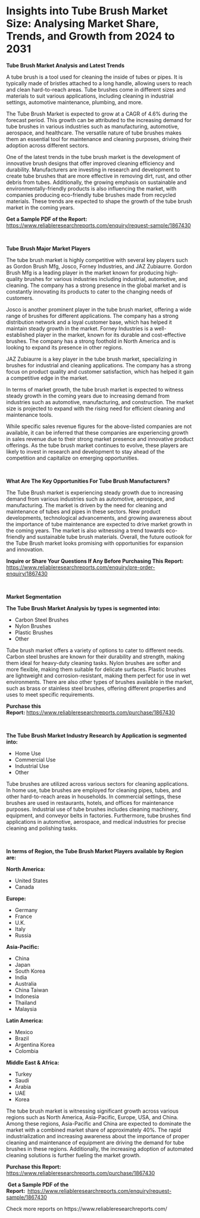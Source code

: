 <p><h1>Insights into Tube Brush Market Size: Analysing Market Share, Trends, and Growth from 2024 to 2031</h1></p><p><strong>Tube Brush Market Analysis and Latest Trends</strong></p>
<p><p>A tube brush is a tool used for cleaning the inside of tubes or pipes. It is typically made of bristles attached to a long handle, allowing users to reach and clean hard-to-reach areas. Tube brushes come in different sizes and materials to suit various applications, including cleaning in industrial settings, automotive maintenance, plumbing, and more.</p><p>The Tube Brush Market is expected to grow at a CAGR of 4.6% during the forecast period. This growth can be attributed to the increasing demand for tube brushes in various industries such as manufacturing, automotive, aerospace, and healthcare. The versatile nature of tube brushes makes them an essential tool for maintenance and cleaning purposes, driving their adoption across different sectors.</p><p>One of the latest trends in the tube brush market is the development of innovative brush designs that offer improved cleaning efficiency and durability. Manufacturers are investing in research and development to create tube brushes that are more effective in removing dirt, rust, and other debris from tubes. Additionally, the growing emphasis on sustainable and environmentally-friendly products is also influencing the market, with companies producing eco-friendly tube brushes made from recycled materials. These trends are expected to shape the growth of the tube brush market in the coming years.</p></p>
<p><strong>Get a Sample PDF of the Report:&nbsp;</strong> <a href="https://www.reliableresearchreports.com/enquiry/request-sample/1867430">https://www.reliableresearchreports.com/enquiry/request-sample/1867430</a></p>
<p>&nbsp;</p>
<p><strong>Tube Brush Major Market Players</strong></p>
<p><p>The tube brush market is highly competitive with several key players such as Gordon Brush Mfg, Josco, Forney Industries, and JAZ Zubiaurre. Gordon Brush Mfg is a leading player in the market known for producing high-quality brushes for various industries including industrial, automotive, and cleaning. The company has a strong presence in the global market and is constantly innovating its products to cater to the changing needs of customers.</p><p>Josco is another prominent player in the tube brush market, offering a wide range of brushes for different applications. The company has a strong distribution network and a loyal customer base, which has helped it maintain steady growth in the market. Forney Industries is a well-established player in the market, known for its durable and cost-effective brushes. The company has a strong foothold in North America and is looking to expand its presence in other regions.</p><p>JAZ Zubiaurre is a key player in the tube brush market, specializing in brushes for industrial and cleaning applications. The company has a strong focus on product quality and customer satisfaction, which has helped it gain a competitive edge in the market.</p><p>In terms of market growth, the tube brush market is expected to witness steady growth in the coming years due to increasing demand from industries such as automotive, manufacturing, and construction. The market size is projected to expand with the rising need for efficient cleaning and maintenance tools.</p><p>While specific sales revenue figures for the above-listed companies are not available, it can be inferred that these companies are experiencing growth in sales revenue due to their strong market presence and innovative product offerings. As the tube brush market continues to evolve, these players are likely to invest in research and development to stay ahead of the competition and capitalize on emerging opportunities.</p></p>
<p>&nbsp;</p>
<p><strong>What Are The Key Opportunities For Tube Brush Manufacturers?</strong></p>
<p><p>The Tube Brush market is experiencing steady growth due to increasing demand from various industries such as automotive, aerospace, and manufacturing. The market is driven by the need for cleaning and maintenance of tubes and pipes in these sectors. New product developments, technological advancements, and growing awareness about the importance of tube maintenance are expected to drive market growth in the coming years. The market is also witnessing a trend towards eco-friendly and sustainable tube brush materials. Overall, the future outlook for the Tube Brush market looks promising with opportunities for expansion and innovation.</p></p>
<p><strong>Inquire or Share Your Questions If Any Before Purchasing This Report:</strong> <a href="https://www.reliableresearchreports.com/enquiry/pre-order-enquiry/1867430">https://www.reliableresearchreports.com/enquiry/pre-order-enquiry/1867430</a></p>
<p>&nbsp;</p>
<p><strong>Market Segmentation</strong></p>
<p><strong>The Tube Brush Market Analysis by types is segmented into:</strong></p>
<p><ul><li>Carbon Steel Brushes</li><li>Nylon Brushes</li><li>Plastic Brushes</li><li>Other</li></ul></p>
<p><p>Tube brush market offers a variety of options to cater to different needs. Carbon steel brushes are known for their durability and strength, making them ideal for heavy-duty cleaning tasks. Nylon brushes are softer and more flexible, making them suitable for delicate surfaces. Plastic brushes are lightweight and corrosion-resistant, making them perfect for use in wet environments. There are also other types of brushes available in the market, such as brass or stainless steel brushes, offering different properties and uses to meet specific requirements.</p></p>
<p><strong>Purchase this Report:&nbsp;</strong><a href="https://www.reliableresearchreports.com/purchase/1867430">https://www.reliableresearchreports.com/purchase/1867430</a></p>
<p>&nbsp;</p>
<p><strong>The Tube Brush Market Industry Research by Application is segmented into:</strong></p>
<p><ul><li>Home Use</li><li>Commercial Use</li><li>Industrial Use</li><li>Other</li></ul></p>
<p><p>Tube brushes are utilized across various sectors for cleaning applications. In home use, tube brushes are employed for cleaning pipes, tubes, and other hard-to-reach areas in households. In commercial settings, these brushes are used in restaurants, hotels, and offices for maintenance purposes. Industrial use of tube brushes includes cleaning machinery, equipment, and conveyor belts in factories. Furthermore, tube brushes find applications in automotive, aerospace, and medical industries for precise cleaning and polishing tasks.</p></p>
<p>&nbsp;</p>
<p><strong>In terms of Region, the Tube Brush Market Players available by Region are:</strong></p>
<p>
    <p> <strong> North America: </strong>
        <ul>
            <li>United States</li>
            <li>Canada</li>
        </ul>
        </p> 
    <p> <strong> Europe: </strong>
        <ul>
            <li>Germany</li>
            <li>France</li>
            <li>U.K.</li>
            <li>Italy</li>
            <li>Russia</li>
        </ul>
        </p> 
    <p> <strong> Asia-Pacific: </strong>
        <ul>
            <li>China</li>
            <li>Japan</li>
            <li>South Korea</li>
            <li>India</li>
            <li>Australia</li>
            <li>China Taiwan</li>
            <li>Indonesia</li>
            <li>Thailand</li>
            <li>Malaysia</li>
        </ul>
        </p> 
    <p> <strong> Latin America: </strong>
        <ul>
            <li>Mexico</li>
            <li>Brazil</li>
            <li>Argentina Korea</li>
            <li>Colombia</li>
        </ul>
        </p> 
    <p> <strong> Middle East & Africa: </strong>
        <ul>
            <li>Turkey</li>
            <li>Saudi</li>
            <li>Arabia</li>
            <li>UAE</li>
            <li>Korea</li>
        </ul>
    </p>
    </p>
<p><p>The tube brush market is witnessing significant growth across various regions such as North America, Asia-Pacific, Europe, USA, and China. Among these regions, Asia-Pacific and China are expected to dominate the market with a combined market share of approximately 40%. The rapid industrialization and increasing awareness about the importance of proper cleaning and maintenance of equipment are driving the demand for tube brushes in these regions. Additionally, the increasing adoption of automated cleaning solutions is further fueling the market growth.</p></p>
<p><strong>Purchase this Report: </strong><a href="https://www.reliableresearchreports.com/purchase/1867430">https://www.reliableresearchreports.com/purchase/1867430</a></p>
<p>&nbsp;<strong>Get a Sample PDF of the Report:&nbsp;&nbsp;</strong><a href="https://www.reliableresearchreports.com/enquiry/request-sample/1867430">https://www.reliableresearchreports.com/enquiry/request-sample/1867430</a></p>
<p><strong></strong></p>
<p>Check more reports on https://www.reliableresearchreports.com/</p>